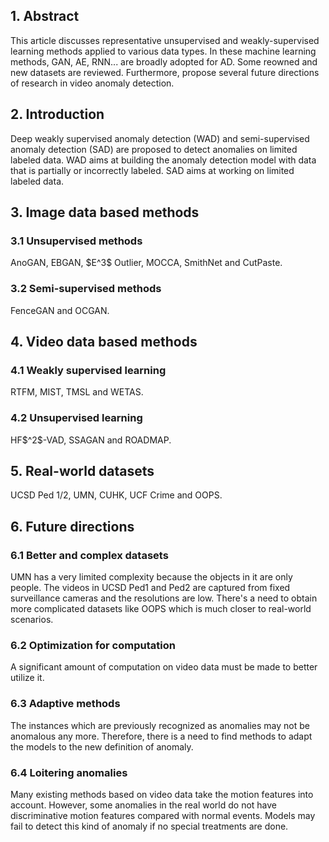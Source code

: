 <h2>1. Abstract</h2>
This article discusses representative unsupervised and weakly-supervised learning methods applied to various data types. In these machine learning methods, GAN, AE, RNN... are broadly adopted for AD. Some reowned and new datasets are reviewed. Furthermore, propose several future directions of research in video anomaly detection.
<h2>2. Introduction</h2>
Deep weakly supervised anomaly detection (WAD) and semi-supervised anomaly detection (SAD) are proposed to detect anomalies on limited labeled data. WAD aims at building the anomaly detection model with data that is partially or incorrectly labeled. SAD aims at working on limited labeled data.
<h2>3. Image data based methods</h2>
<h3>3.1 Unsupervised methods</h3>
AnoGAN, EBGAN, $E^3$ Outlier, MOCCA, SmithNet and CutPaste.
<h3>3.2 Semi-supervised methods</h3>
FenceGAN and OCGAN.
<h2>4. Video data based methods</h2>
<h3>4.1 Weakly supervised learning</h3>
RTFM, MIST, TMSL and WETAS.
<h3>4.2 Unsupervised learning</h3>
HF$^2$-VAD, SSAGAN and ROADMAP.
<h2>5. Real-world datasets</h2>
UCSD Ped 1/2, UMN, CUHK, UCF Crime and OOPS.
<h2>6. Future directions</h2>
<h3>6.1 Better and complex datasets</h3>
UMN has a very limited complexity because the objects in it are only people. The videos in UCSD Ped1 and Ped2 are captured from fixed surveillance cameras and the resolutions are low. There's a need to obtain more complicated datasets like OOPS which is much closer to real-world scenarios.
<h3>6.2 Optimization for computation</h3>
A significant amount of computation on video data must be made to better utilize it.
<h3>6.3 Adaptive methods</h3>
The instances which are previously recognized as anomalies may not be anomalous any more. Therefore, there is a need to find methods to adapt the models to the new definition of anomaly.
<h3>6.4 Loitering anomalies</h3>
Many existing methods based on video data take the motion features into account. However, some anomalies in the real world do not have discriminative motion features compared with normal events. Models may fail to detect this kind of anomaly if no special treatments are done.